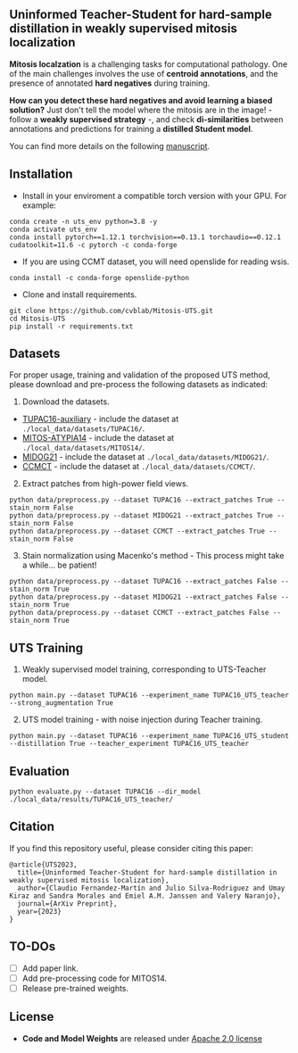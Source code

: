 ## Uninformed Teacher-Student for hard-sample distillation in weakly supervised mitosis localization

**Mitosis localzation** is a challenging tasks for computational pathology. One of the main challenges involves the use of
**centroid annotations**, and the presence of annotated **hard negatives** during training.

**How can you detect these hard negatives and avoid learning a biased solution?** Just don't tell the model where the 
mitosis are in the image! - follow a **weakly supervised strategy** -, and check **di-similarities** between annotations and
predictions for training a **distilled Student model**.

You can find more details on the following [manuscript]().

## Installation

* Install in your enviroment a compatible torch version with your GPU. For example:

```
conda create -n uts_env python=3.8 -y
conda activate uts_env
conda install pytorch==1.12.1 torchvision==0.13.1 torchaudio==0.12.1 cudatoolkit=11.6 -c pytorch -c conda-forge
```

* If you are using CCMT dataset, you will need openslide for reading wsis.

```
conda install -c conda-forge openslide-python
```

* Clone and install requirements.

```
git clone https://github.com/cvblab/Mitosis-UTS.git
cd Mitosis-UTS
pip install -r requirements.txt
```

## Datasets

For proper usage, training and validation of the proposed UTS method, please download and pre-process the following datasets as indicated:

1. Download the datasets.

* [TUPAC16-auxiliary](https://tupac.grand-challenge.org/Dataset/) - include the dataset at `./local_data/datasets/TUPAC16/`.
* [MITOS-ATYPIA14](https://mitos-atypia-14.grand-challenge.org/Donwload/) - include the dataset at `./local_data/datasets/MITOS14/`.
* [MIDOG21](https://imig.science/midog2021/download-dataset/) - include the dataset at `./local_data/datasets/MIDOG21/`.
* [CCMCT](https://github.com/DeepMicroscopy/MITOS_WSI_CCMCT/) - include the dataset at `./local_data/datasets/CCMCT/`.

2. Extract patches from high-power field views.

```
python data/preprocess.py --dataset TUPAC16 --extract_patches True --stain_norm False
python data/preprocess.py --dataset MIDOG21 --extract_patches True --stain_norm False
python data/preprocess.py --dataset CCMCT --extract_patches True --stain_norm False
```

3. Stain normalization using Macenko's method - This process might take a while... be patient!

```
python data/preprocess.py --dataset TUPAC16 --extract_patches False --stain_norm True
python data/preprocess.py --dataset MIDOG21 --extract_patches False --stain_norm True
python data/preprocess.py --dataset CCMCT --extract_patches False --stain_norm True
```

## UTS Training

1. Weakly supervised model training, corresponding to UTS-Teacher model.
```
python main.py --dataset TUPAC16 --experiment_name TUPAC16_UTS_teacher --strong_augmentation True
```
2. UTS model training - with noise injection during Teacher training.
```
python main.py --dataset TUPAC16 --experiment_name TUPAC16_UTS_student --distillation True --teacher_experiment TUPAC16_UTS_teacher
```

## Evaluation

```
python evaluate.py --dataset TUPAC16 --dir_model ./local_data/results/TUPAC16_UTS_teacher/
```

## Citation

If you find this repository useful, please consider citing this paper:
```
@article{UTS2023,
  title={Uninformed Teacher-Student for hard-sample distillation in weakly supervised mitosis localization},
  author={Claudio Fernandez-Martín and Julio Silva-Rodriguez and Umay Kiraz and Sandra Morales and Emiel A.M. Janssen and Valery Naranjo},
  journal={ArXiv Preprint},
  year={2023}
}
```

## TO-DOs

- [ ] Add paper link.
- [ ] Add pre-processing code for MITOS14.
- [ ] Release pre-trained weights.

## License

- **Code and Model Weights** are released under [Apache 2.0 license](LICENSE)
